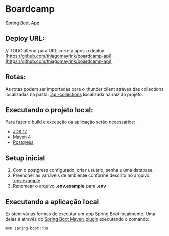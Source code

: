 # Boardcamp

[Spring Boot](http://projects.spring.io/spring-boot/) App.


## Deploy URL:
// TODO alterar para URL correta após o deploy
[https://github.com/thiagomayrink/boardcamp-api](https://github.com/thiagomayrink/boardcamp-api)

## Rotas:
As rotas podem ser importadas para o thunder client atráves das collections localizadas na pasta: [.api-collections](https://github.com/thiagomayrink/boardcamp/tree/main/.api-collections) localizada na raíz do projeto.

## Executando o projeto local:

Para fazer o build e execução da aplicação serão necessários:

- [JDK 17](https://www.oracle.com/java/technologies/downloads/#java17)
- [Maven 4](https://maven.apache.org)
- [Postgress](https://www.postgresqltutorial.com)

## Setup inicial
1. Com o postgress configurado, criar usuário, senha e uma database.
2. Preencher as variáveis de ambiente conforme descrito no arquivo [.env.example](https://github.com/thiagomayrink/boardcamp/blob/main/.env.example)
3. Renomear o arquivo **.env.example** para **.env**

## Executando a aplicação local

Existem várias formas de executar um app Spring Boot localmente. Uma delas é através do [Spring Boot Maven plugin](https://docs.spring.io/spring-boot/docs/current/reference/html/build-tool-plugins-maven-plugin.html) executando o comando:

```shell
mvn spring-boot:run
```